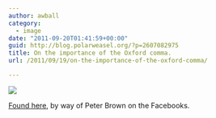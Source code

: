 ```yaml
---
author: awball
category:
  - image
date: "2011-09-20T01:41:59+00:00"
guid: http://blog.polarweasel.org/?p=2607082975
title: On the importance of the Oxford comma.
url: /2011/09/19/on-the-importance-of-the-oxford-comma/

---
```

[![](http://i.imgur.com/5LdZT.jpg)](http://i.imgur.com/5LdZT.jpg)

[Found here](http://bluishorange.tumblr.com/post/10305221597/related), by way of Peter Brown on the Facebooks.
